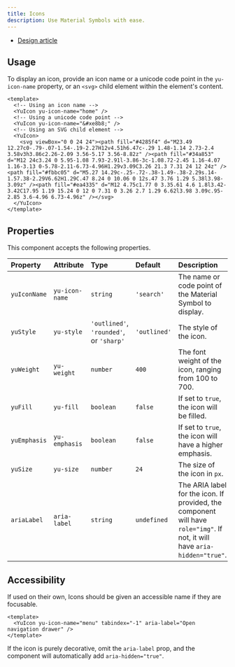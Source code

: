 ```yaml
---
title: Icons
description: Use Material Symbols with ease.
---
```


- [Design article](https://m3.material.io/styles/icons)

## Usage

To display an icon, provide an icon name or a unicode code point in the `yu-icon-name` property, or an `<svg>` child element within the element's content.

```vue
<template>
  <!-- Using an icon name -->
  <YuIcon yu-icon-name="home" />
  <!-- Using a unicode code point -->
  <YuIcon yu-icon-name="&#xe8b8;" />
  <!-- Using an SVG child element -->
  <YuIcon>
    <svg viewBox="0 0 24 24"><path fill="#4285f4" d="M23.49 12.27c0-.79-.07-1.54-.19-2.27H12v4.51h6.47c-.29 1.48-1.14 2.73-2.4 3.58v3h3.86c2.26-2.09 3.56-5.17 3.56-8.82z" /><path fill="#34a853" d="M12 24c3.24 0 5.95-1.08 7.93-2.91l-3.86-3c-1.08.72-2.45 1.16-4.07 1.16-3.13 0-5.78-2.11-6.73-4.96H1.29v3.09C3.26 21.3 7.31 24 12 24z" /><path fill="#fbbc05" d="M5.27 14.29c-.25-.72-.38-1.49-.38-2.29s.14-1.57.38-2.29V6.62H1.29C.47 8.24 0 10.06 0 12s.47 3.76 1.29 5.38l3.98-3.09z" /><path fill="#ea4335" d="M12 4.75c1.77 0 3.35.61 4.6 1.8l3.42-3.42C17.95 1.19 15.24 0 12 0 7.31 0 3.26 2.7 1.29 6.62l3.98 3.09c.95-2.85 3.6-4.96 6.73-4.96z" /></svg>
  </YuIcon>
</template>
```

## Properties

This component accepts the following properties.

| Property | Attribute | Type | Default | Description |
| :- | :- | :- | :- | :- |
| `yuIconName` | `yu-icon-name` | `string` | `'search'` | The name or code point of the Material Symbol to display. |
| `yuStyle` | `yu-style` | `'outlined'`, `'rounded'`, or `'sharp'` | `'outlined'` | The style of the icon. |
| `yuWeight` | `yu-weight` | `number` | `400` | The font weight of the icon, ranging from 100 to 700. |
| `yuFill` | `yu-fill` | `boolean` | `false` | If set to `true`, the icon will be filled. |
| `yuEmphasis` | `yu-emphasis` | `boolean` | `false` | If set to `true`, the icon will have a higher emphasis. |
| `yuSize` | `yu-size` | `number` | `24` | The size of the icon in `px`. |
| `ariaLabel` | `aria-label` | `string` | `undefined` | The ARIA label for the icon. If provided, the component will have `role="img"`. If not, it will have `aria-hidden="true"`. |

## Accessibility

If used on their own, Icons should be given an accessible name if they are focusable.

```vue
<template>
  <YuIcon yu-icon-name="menu" tabindex="-1" aria-label="Open navigation drawer" />
</template>
```

If the icon is purely decorative, omit the `aria-label` prop, and the component will automatically add `aria-hidden="true"`.
